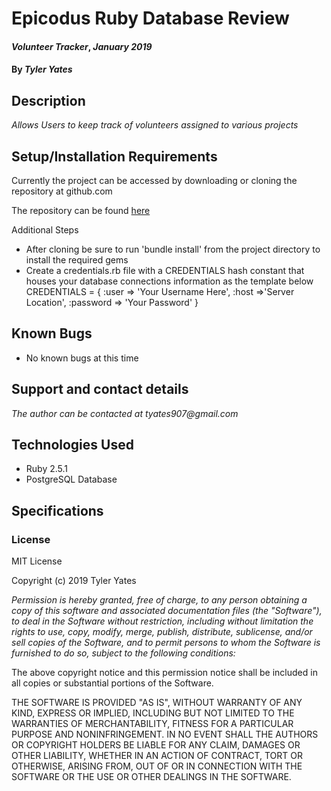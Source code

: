 # Epicodus Ruby Database Review

#### _Volunteer Tracker_, _January 2019_

#### By _**Tyler Yates**_

## Description

_Allows Users to keep track of volunteers assigned to various projects_

## Setup/Installation Requirements

Currently the project can be accessed by downloading or cloning the repository at github.com

The repository can be found [here](https://github.com/YTyler/yatesRubyDatabaseReview.git)

Additional Steps
* After cloning be sure to run 'bundle install' from the project directory to install the required gems
* Create a credentials.rb file with a CREDENTIALS hash constant that houses your database connections information as the template below
CREDENTIALS = {
    :user => 'Your Username Here',
    :host =>'Server Location',
    :password => 'Your Password'
}

## Known Bugs

* No known bugs at this time

## Support and contact details

_The author can be contacted at tyates907@gmail.com_

## Technologies Used

* Ruby 2.5.1
* PostgreSQL Database

## Specifications

### License

MIT License

Copyright (c) 2019 Tyler Yates

*Permission is hereby granted, free of charge, to any person obtaining a copy
of this software and associated documentation files (the "Software"), to deal
in the Software without restriction, including without limitation the rights
to use, copy, modify, merge, publish, distribute, sublicense, and/or sell
copies of the Software, and to permit persons to whom the Software is
furnished to do so, subject to the following conditions:*

The above copyright notice and this permission notice shall be included in all
copies or substantial portions of the Software.

THE SOFTWARE IS PROVIDED "AS IS", WITHOUT WARRANTY OF ANY KIND, EXPRESS OR
IMPLIED, INCLUDING BUT NOT LIMITED TO THE WARRANTIES OF MERCHANTABILITY,
FITNESS FOR A PARTICULAR PURPOSE AND NONINFRINGEMENT. IN NO EVENT SHALL THE
AUTHORS OR COPYRIGHT HOLDERS BE LIABLE FOR ANY CLAIM, DAMAGES OR OTHER
LIABILITY, WHETHER IN AN ACTION OF CONTRACT, TORT OR OTHERWISE, ARISING FROM,
OUT OF OR IN CONNECTION WITH THE SOFTWARE OR THE USE OR OTHER DEALINGS IN THE
SOFTWARE.
